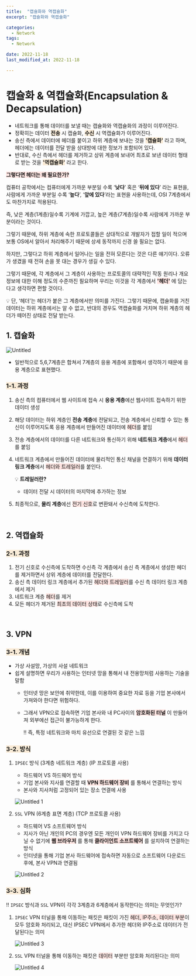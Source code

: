 ```yaml
---
title:  "캡슐화와 역캡슐화" 
excerpt: "캡슐화와 역캡슐화"

categories:
  - Network
tags:
  - Network

date: 2022-11-18
last_modified_at: 2022-11-18

---
```


# 캡슐화 & 역캡슐화(Encapsulation & Decapsulation)

- 네트워크를 통해 데이터를 보낼 때는 캡슐화와 역캡슐화의 과정이 이루어진다.
- 정확히는 데이터 **<span style="background-color:AntiqueWhite">전송</span>** 시 캡슐화, **<span style="background-color:AntiqueWhite">수신</span>** 시 역캡슐화가 이루어진다.
- 송신 측에서 데이터에 헤더를 붙이고 하위 계층에 보내는 것을 **<span style="background-color:AntiqueWhite">'캡슐화'</span>** 라고 하며, 헤더에는 데이터를 전달 받을 상대방에 대한 정보가 포함되어 있다.
- 반대로, 수신 측에서 헤더를 제거하고 상위 계층에 보내어 최초로 보낸 데이터 형태로 받는 것을 **<span style="background-color:AntiqueWhite">'역캡슐화'</span>** 라고 한다.

**<span style="background-color:MistyRose">그렇다면 헤더는 왜 필요한가?</span>**

컴퓨터 공학에서는 컴퓨터에게 가까운 부분일 수록 ‘**낮다**’ 혹은 ‘**뒤에 있다**’ 라는 표현을, 사람에게 가까운 부분일 수록 ‘**높다**’, ‘**앞에 있다**’라는 표현을 사용하는데, OSI 7계층에서도 마찬가지로 적용된다.

즉, 낮은 계층(1계층)일수록 기계에 가깝고, 높은 계층(7계층)일수록 사람에게 가까운 부분이라는 것이다.

그렇기 때문에, 하위 계층에 속한 프로토콜들은 상대적으로 개발자가 접할 일이 적으며 보통 OS에서 알아서 처리해주기 때문에 상세 동작까지 신경 쓸 필요는 없다.

하지만, 그렇다고 하위 계층에서 일어나는 일을 전혀 모른다는 것은 다른 얘기이다. 오류가 생겼을 때 전혀 손을 못 대는 경우가 생길 수 있다.

그렇기 때문에, 각 계층에서 그 계층이 사용하는 프로토콜의 대략적인 작동 원리나 개요 정보에 대한 이해 정도의 수준까진 필요하며 우리는 이것을 각 계층에서 **<span style="background-color:MistyRose">'헤더'</span>** 에 담는다고 생각하면 편할 것이다.

💡 단, ‘헤더’는 헤더가 붙은 그 계층에서만 의미를 가진다. 그렇기 때문에, 캡슐화를 거친 데이터는 하위 계층에서는 알 수 없고, 반대의 경우도 역캡슐화를 거치며 하위 계층의 헤더가 떼어진 상태로 전달 받는다.

## 1. 캡슐화

![Untitled](https://user-images.githubusercontent.com/85394884/206528880-e262c277-8386-4b98-9d31-6973df8ddba6.png)


- 일반적으로 5,6,7계층은 합쳐서 7계층의 응용 계층에 포함해서 생각하기 때문에 응용 계층으로  표현했다.

### <span style="background-color:AntiqueWhite">1-1. 과정</span>

1. 송신 측의 컴퓨터에서 웹 사이트에 접속 시 **응용 계층**에선 웹사이트 접속하기 위한 데이터 생성
2. 해당 데이터는 하위 계층인 **전송 계층**에 전달되고, 전송 계층에서 신뢰할 수 있는 통신이 이루어지도록 응용 계층에서 만들어진 데이터에 <span style="background-color:MistyRose">헤더</span>를 붙임
3. 전송 계층에서의 데이터를 다른 네트워크와 통신하기 위해 **네트워크 계층**에서 <span style="background-color:MistyRose">헤더</span>를 붙임
4. 네트워크 계층에서 만들어진 데이터에 물리적인 통신 채널을 연결하기 위해 **데이터 링크 계층**에서 <span style="background-color:MistyRose">헤더와 트레일러</span>를 붙인다.
    
    💡 **트레일러란?**
    
    - 데이터 전달 시 데이터의 마지막에 추가하는 정보
    
5. 최종적으로, **물리 계층**에선 <span style="background-color:MistyRose">전기 신호</span>로 변환돼서 수신측에 도착한다.

<br>

## 2. 역캡슐화

### <span style="background-color:AntiqueWhite">2-1. 과정</span>

1. 전기 신호로 수신측에 도착하면 수신측 각 계층에서 송신 측 계층에서 생성한 헤더를 제거하면서 상위 계층에 데이터를 전달한다.  
2. 송신 측 데이터 링크 계층에서 추가된 <span style="background-color:MistyRose">헤더와 트레일러</span>를 수신 측 데이터 링크 계층에서 제거
3. 네트워크 계층 <span style="background-color:MistyRose">헤더</span>를 제거
4. 모든 헤더가 제거된 <span style="background-color:MistyRose">최초의 데이터 상태</span>로 수신측에 도착

<br>

## 3. VPN

### <span style="background-color:AntiqueWhite">3-1. 개념</span>

- 가상 사설망, 가상의 사설 네트워크
- 쉽게 설명하면 우리가 사용하는 인터넷 망을 통해서 내 전용망처럼 사용하는 기술을 말함
    - 인터넷 망은 보안에 취약한데, 이를 이용하여 중요한 자료 등을 기업 본사에서 가져와야 한다면 위험하다.
    - 그래서 VPN으로 접속하면 기업 본사와 내 PC사이의 **<span style="background-color:MistyRose">암호화된 터널</span>** 이 만들어져 외부에선 접근이 불가능하게 한다.
    
        ‼️ 즉, 특정 네트워크와 마치 유선으로 연결된 것 같은 느낌
    
### <span style="background-color:AntiqueWhite">3-2. 방식</span>

1. `IPSEC`  방식 (3계층 네트워크 계층) (IP 프로토콜 사용)
    - 하드웨어 VS 하드웨어 방식
    - 기업 본사와 지사를 연결할 때 **<span style="background-color:MistyRose">VPN 하드웨어 장비</span>** 를 통해서 연결하는 방식
    - 본사와 지사처럼 고정되어 있는 장소 연결에 사용

    ![Untitled 1](https://user-images.githubusercontent.com/85394884/206528835-3f2ad048-ec21-4e5c-9779-815124a010ba.png)

2. `SSL` VPN (6계층 표면 계층) (TCP 프로토콜 사용)
    - 하드웨어 VS 소프트웨어 방식
    - 지사가 아닌 개인의 PC의 경우엔 모든 개인이 VPN 하드웨어 장비를 가지고 다닐 수 없기에 **<span style="background-color:MistyRose">웹 브라우저</span>** 를 통해 **<span style="background-color:MistyRose">클라이언트 소프트웨어</span>** 를 설치하여 연결하는 방식
    - 인터넷을 통해 기업 본사 하드웨어에 접속하면 자동으로 소프트웨어 다운로드 후에, 본사 VPN과 연결됨
    
    ![Untitled 2](https://user-images.githubusercontent.com/85394884/206528847-ed85b8f4-f186-4416-83e3-a0e4496a6b41.png)
    

### <span style="background-color:AntiqueWhite">3-3. 심화</span>

‼️ `IPSEC`  방식과 `SSL` VPN이 각각 3계층과 6계층에서 동작한다는 의미는 무엇인가?

1. `IPSEC` VPN 터널을 통해 이동하는 패킷은 패킷이 가진 <span style="background-color:MistyRose">헤더, IP주소, 데이터 부분</span>이 모두 암호화 처리되고, 대신 IPSEC VPN에서 추가한 헤더와 IP주소로 데이터가 전달된다는 의미
    
    ![Untitled 3](https://user-images.githubusercontent.com/85394884/206528860-a5cbd893-c8cd-4be1-b677-9346a7ba8a40.png)
    
2. `SSL` VPN 터널을 통해 이동하는 패킷은 <span style="background-color:MistyRose">데이터</span> 부분만 암호화 처리된다는 의미
    
    ![Untitled 4](https://user-images.githubusercontent.com/85394884/206528872-63626f40-2624-4da8-9e93-bfebcc8f7e57.png)